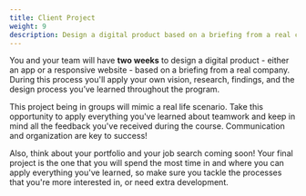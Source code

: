 ```yaml
---
title: Client Project
weight: 9
description: Design a digital product based on a briefing from a real company.
---
```


You and your team will have **two weeks** to design a digital product - either an app or a responsive website - based on a briefing from a real company. During this process you'll apply your own vision, research, findings, and the design process you’ve learned throughout the program.

This project being in groups will mimic a real life scenario. Take this opportunity to apply everything you've learned about teamwork and keep in mind all the feedback you've received during the course. Communication and organization are key to success!

Also, think about your portfolio and your job search coming soon! Your final project is the one that you will spend the most time in and where you can apply everything you've learned, so make sure you tackle the processes that you're more interested in, or need extra development.

